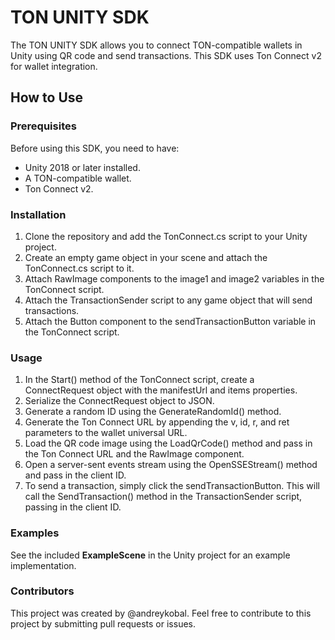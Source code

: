 # TON UNITY SDK
The TON UNITY SDK allows you to connect TON-compatible wallets in Unity using QR code and send transactions. This SDK uses Ton Connect v2 for wallet integration.

## How to Use
### Prerequisites
Before using this SDK, you need to have:

* Unity 2018 or later installed.
* A TON-compatible wallet.
* Ton Connect v2.

### Installation
1. Clone the repository and add the TonConnect.cs script to your Unity project.
2. Create an empty game object in your scene and attach the TonConnect.cs script to it.
3. Attach RawImage components to the image1 and image2 variables in the TonConnect script.
4. Attach the TransactionSender script to any game object that will send transactions.
5. Attach the Button component to the sendTransactionButton variable in the TonConnect script.

### Usage
1. In the Start() method of the TonConnect script, create a ConnectRequest object with the manifestUrl and items properties.
2. Serialize the ConnectRequest object to JSON.
3. Generate a random ID using the GenerateRandomId() method.
4. Generate the Ton Connect URL by appending the v, id, r, and ret parameters to the wallet universal URL.
5. Load the QR code image using the LoadQrCode() method and pass in the Ton Connect URL and the RawImage component.
6. Open a server-sent events stream using the OpenSSEStream() method and pass in the client ID.
7. To send a transaction, simply click the sendTransactionButton. This will call the SendTransaction() method in the TransactionSender script, passing in the client ID.

### Examples
See the included **ExampleScene** in the Unity project for an example implementation.

### Contributors
This project was created by @andreykobal. Feel free to contribute to this project by submitting pull requests or issues.

